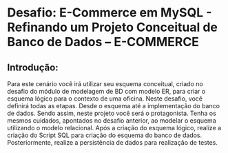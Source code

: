 # Desafio: E-Commerce em MySQL - Refinando um Projeto Conceitual de Banco de Dados – E-COMMERCE

## Introdução:
Para este cenário você irá utilizar seu esquema conceitual, criado no desafio do módulo de modelagem de BD com modelo ER, para criar o esquema lógico para o contexto de uma oficina. Neste desafio, você definirá todas as etapas. Desde o esquema até a implementação do banco de dados. Sendo assim, neste projeto você será o protagonista. Tenha os mesmos cuidados, apontados no desafio anterior, ao modelar o esquema utilizando o modelo relacional. Após a criação do esquema lógico, realize a criação do Script SQL para criação do esquema do banco de dados. Posteriormente, realize a persistência de dados para realização de testes.
